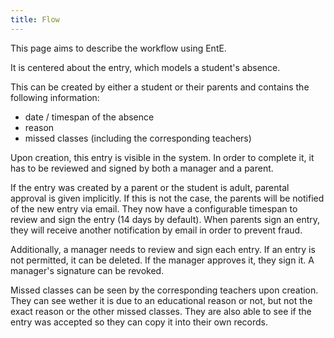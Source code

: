 ```yaml
---
title: Flow
---
```


This page aims to describe the workflow using EntE.

It is centered about the entry, which models a student's absence.

This can be created by either a student or their parents and contains the following information:

- date / timespan of the absence
- reason
- missed classes (including the corresponding teachers)

Upon creation, this entry is visible in the system.
In order to complete it, it has to be reviewed and signed by both a manager and a parent.

If the entry was created by a parent or the student is adult, parental approval is given implicitly.
If this is not the case, the parents will be notified of the new entry via email.
They now have a configurable timespan to review and sign the entry (14 days by default).
When parents sign an entry, they will receive another notification by email in order to prevent fraud.

Additionally, a manager needs to review and sign each entry.
If an entry is not permitted, it can be deleted.
If the manager approves it, they sign it.
A manager's signature can be revoked.

Missed classes can be seen by the corresponding teachers upon creation.
They can see wether it is due to an educational reason or not, but not the exact reason or the other missed classes.
They are also able to see if the entry was accepted so they can copy it into their own records.
